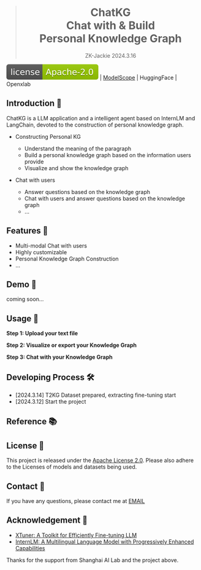 > <div align="center"><h1>ChatKG<br/>Chat with & Build<br/>Personal Knowledge Graph </h1><p  style="text-align: center;">ZK-Jackie  2024.3.16</p></div>
[![license](./assets/license.svg)](https://github.com/ZK-Jackie/ChatKG/blob/main/LICENSE) |
[ModelScope](https://www.modelscope.cn/models/Jackie101/ChatKG/summary) | 
HuggingFace |
Openxlab

## Introduction 📖 
ChatKG is a LLM application and a intelligent agent based on InternLM and LangChain, devoted to the construction of personal knowledge graph.

- Constructing Personal KG
  - Understand the meaning of the paragraph
  - Build a personal knowledge graph based on the information users provide
  - Visualize and show the knowledge graph

- Chat with users
  - Answer questions based on the knowledge graph
  - Chat with users and answer questions based on the knowledge graph
  - ...

## Features 🌟
- Multi-modal Chat with users
- Highly customizable
- Personal Knowledge Graph Construction
- ...

## Demo 🚀

coming soon...

## Usage 📝

**Step 1: Upload your text file**


**Step 2: Visualize or export your Knowledge Graph**


**Step 3: Chat with your Knowledge Graph**


## Developing Process 🛠️
- [2024.3.14] T2KG Dataset prepared, extracting fine-tuning start
- [2024.3.12] Start the project


## Reference 📚


## License 📜
This project is released under the [Apache License 2.0](LICENSE). Please also adhere to the Licenses of models and datasets being used.

## Contact 📧
If you have any questions, please contact me at [EMAIL](mailto:jackiey101@foxmail.com)

## Acknowledgement 🙏

- [XTuner: A Toolkit for Efficiently Fine-tuning LLM](https://github.com/InternLM/xtuner)
- [InternLM: A Multilingual Language Model with Progressively Enhanced Capabilities](https://github.com/InternLM/InternLM)

Thanks for the support from Shanghai AI Lab and the project above.

